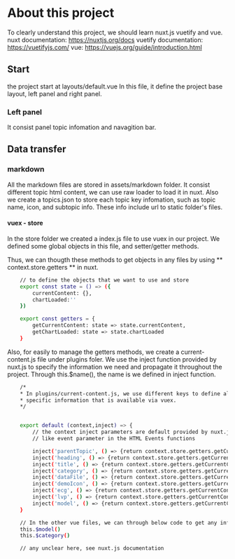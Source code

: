 # About this project

To clearly understand this project, we should learn nuxt.js vuetify and vue.
nuxt documentation: https://nuxtjs.org/docs
vuetify documentation: https://vuetifyjs.com/
vue: https://vuejs.org/guide/introduction.html

## Start

the project start at layouts/default.vue
In this file, it define the project base layout, left panel and right panel.

### Left panel

It consist panel topic infomation and navagition bar.

## Data transfer

### markdown

All the markdown files are stored in assets/markdown folder. It consist different topic html content, we can use raw loader to load it in nuxt. Also we create a topics.json to store each topic key infomation, such as topic name, icon, and subtopic info. These info include url to static folder's files.

#### vuex - store

In the store folder we created a index.js file to use vuex in our project.
We defined some global objects in this file, and setter/getter methods.

Thus, we can thougth these methods to get objects in any files by using ** context.store.getters ** in nuxt.

```bash
    // to define the objects that we want to use and store
    export const state = () => ({
        currentContent: {},
        chartLoaded:''
    })

    export const getters = {
        getCurrentContent: state => state.currentContent,
        getChartLoaded: state => state.chartLoaded
    }
```

Also, for easily to manage the getters methods, we create a current-content.js file under plugins foler. We use the inject function provided by nuxt.js to specify the information we need and propagate it throughout the project. Through this.$name(), the name is we defined in inject function.

```bash
    /*
    * In plugins/current-content.js, we use different keys to define all the
    * specific information that is available via vuex.
    */


    export default (context,inject) => {
        // the context inject parameters are default provided by nuxt.js,
        // like event parameter in the HTML Events functions

        inject('parentTopic', () => {return context.store.getters.getCurrentContent.parentTopic}),
        inject('heading', () => {return context.store.getters.getCurrentContent.heading}),
        inject('title', () => {return context.store.getters.getCurrentContent.title}),
        inject('category', () => {return context.store.getters.getCurrentContent.category}),
        inject('dataFile', () => {return context.store.getters.getCurrentContent.dataFile}),
        inject('demoIcon', () => {return context.store.getters.getCurrentContent.demoIcon}),
        inject('ecg', () => {return context.store.getters.getCurrentContent.ecg}),
        inject('lvp', () => {return context.store.getters.getCurrentContent.lvp}),
        inject('model', () => {return context.store.getters.getCurrentContent.model})
    }

    // In the other vue files, we can through below code to get any infos that we want
    this.$model()
    this.$category()

    // any unclear here, see nuxt.js documentation
```
